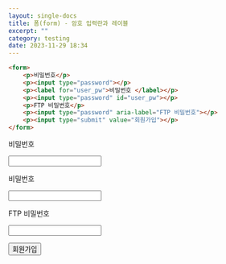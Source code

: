 ```yaml
---
layout: single-docs
title: 폼(form) - 암호 입력란과 레이블
excerpt: ""
category: testing
date: 2023-11-29 18:34
---
```


```html
<form>
	<p>비밀번호</p>
	<p><input type="password"></p>
	<p><label for="user_pw">비밀번호 </label></p>
	<p><input type="password" id="user_pw"></p>
	<p>FTP 비밀번호</p>
	<p><input type="password" aria-label="FTP 비밀번호"></p>
	<p><input type="submit" value="회원가입"></p>
</form>
```

<form>
	<p>비밀번호</p>
	<p><input type="password"></p>
	<p><label for="user_pw">비밀번호 </label></p>
	<p><input type="password" id="user_pw"></p>
	<p>FTP 비밀번호</p>
	<p><input type="password" aria-label="FTP 비밀번호"></p>
	<p><input type="submit" value="회원가입"></p>
</form>
